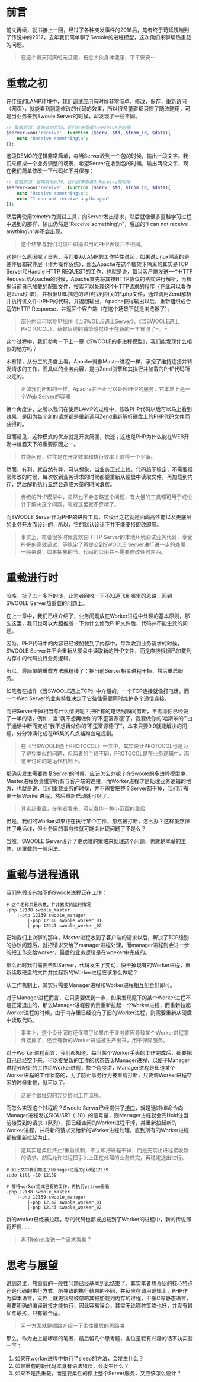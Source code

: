 # 前言
前文再续，就书接上一回，经过了各种突发事件的2016后，笔者终于苟延残喘到了传说中的2017，去年我们简单聊了Swoole的进程模型，这次俺们来聊聊热重载的问题。

> 在这个普天同庆的元旦里，祝愿大伙身体健康，平平安安～

# 重载之初

在传统的LAMP环境中，我们调试应用有时候非常简单，修改，保存，重新访问（网页），就能看到刚刚修改的代码的效果，所以很多童鞋都习惯了随改随用，可是当业务来到Swoole Server的时候，却发现了一些不同。

```php
// 篇幅原因，省略其他代码，我们仅来看看OnReceive的时候
$server->on('receive', function ($serv, $fd, $from_id, $data){
    echo "Receive something\n";
});
```

这段DEMO的逻辑非常简单，每当Server收到一个包的时候，输出一段文字。我们来模拟一个业务调整的场景，希望Server在收到包的时候，输出两段文字，现在我们简单修改一下代码如下并保存：

```php
// 篇幅原因，省略其他代码，我们仅来看看OnReceive的时候
$server->on('receive', function ($serv, $fd, $from_id, $data){
    echo "Receive something\n";
    echo "I can not receive anything\n"
});
```

然后再使用telnet作为测试工具，向Server发出请求，然后就像很多童鞋学习过程中遇到的那样，输出仍然是“Receive something\n”，后加的“I can not receive anything\n”并不会出现。

> 这个结果与我们习惯中即插即用的PHP表现并不相同。

这是什么原因呢？首先，我们要从LAMP的工作特性说起，如果说Linux隔离的是硬件层和软件层（作为操作系统），那么Apache在这个框架下隔离的其实是TCP Server和Handle HTTP REQUEST的工作，也就是说，每当客户端发送一个HTTP Request给Apache的时候，Apache首先将其按HTTP协议的格式进行解析，再根据当前自己加载的配置文件，搜索可以处理这个HTTP请求的程序（在此可以看作是Zend引擎），并根据URL描述的路径找到相关的*.php文件，通过调用Zend解析并执行该文件中PHP的代码，并返回输出，Apache获得输出以后，重新组织成合适的HTTP Response，并返回个客户端（在这个场景下就是浏览器了）。

> 部分内容可以参见拙作《当SWOLLE遇上Server》、《当SWOOLE遇上PROTOCOL》，草蛇灰线的铺垫感觉终于在新的一年冒泡了=。=

这个过程中，我们参考一下上一章《SWOOLE的多进程模型》，我们能发现什么相似的地方吗？

木有错，从分工的角度上看，Apache就像Master进程一样，承担了维持连接并转发请求的工作，而具体的业务内容，是由Zend引擎和其执行并加载的PHP代码所决定的。

> 正如我们所知的一样，Apache并不止可以处理PHP的服务，它本质上是一个Web Server的容器

换个角度讲，之所以我们在使用LAMP的过程中，修改PHP代码以后可以马上看到效果，是因为每个新的请求都是重新调用Zend重新解析硬盘上的PHP代码文件而获得的。

显而易见，这种模式的优点就是开发简便，快速；这也是PHP为什么能在WEB开发中雄霸天下的重要原因之一。

> 性能问题，往往是在开发效率和执行效率上取得一个平衡。

然而，有利，就自然有弊，可以想象，当业务正式上线，代码趋于稳定，不需要经常修改的时候，每次收到业务请求的时候都要重新从硬盘中读取文件，再加载到内存，然后解析执行显然会造成大量的时间浪费。

> 传统的PHP模型中，显然也不会忽略这个问题，有大量的工具都可用于或设计于解决这个问题，笔者这里就不罗嗦了。

而SWOOLE Server作为PHP的进阶工具，它设计之初就是面向高性能以及更底层的业务开发而设计的，所以，它的默认设计下并不能支持即改即用。

> 事实上，笔者很多时候喜欢在HTTP Server的本地环境调试业务代码，享受PHP的高效调试，等稳定了再提交到SWOOLE Server进行进一步的处理，一般来说，如果抽象的当，代码的公用并不需要修改任何东西。

# 重载进行时

咳咳，扯了五十多行的淡，让笔者回收一下不知道飞到哪里的思路，回到SWOOLE Server热重载的问题上。

在上一章中，我们已经介绍了，业务问题放在Worker进程中处理的基本原则，那么这里，我们也可以大胆推断一下为什么修改PHP文件后，代码并不能生效的问题。

因为，PHP代码中的内容已经被加载到了内存中，每次收到业务请求的时候，SWOOLE Server并不会重新从硬盘中读取新的PHP文件，而是直接根据已加载到内存中的代码执行业务逻辑。

所以，最简单的重载方法就粗线了：把当前Server相关进程干掉，然后重启服务。

如笔者在拙作《当SWOOLE遇上TCP》中介绍的，一个TCP连接就像打电话，而一个Web Server的业务特性决定了它往往需要同时维护多个通信连接。

而把Server干掉相当与什么情况呢？把所有的电话线瞬间剪断，不考虑你已经说了一半的话，例如，当“我不想再做你的‘不歪富源德’了，我要做你的‘哈斯笨的’”由于通话中断而变成“我不想再做你的‘不歪富源德’了”，本来只要9.9就能解决的问题，分分钟演化成在99集的八点档狗血电视剧。

> 在《当SWOOLE遇上PROTOCOL》一文中，其实设计PROTOCOL也是为了避免类似的问题，但两者的手段不同，PROTOCOL是在业务逻辑中，而这里讨论的是运作机制上。

那确实发生需要修复Server的时候，应该怎么办呢？在Swoole的多进程模型中，Master进程负责维护所有与客户端的连接，而Worker进程才是处理业务逻辑的地方，也就是说，我们重载业务的时候，并不需要把整个Server都干掉，我们只需要干掉Worker进程，然后重新启动就可以了。

> 其实热重载，在笔者看来，可以看作一种小范围的重启

但是，我们的Worker如果正在执行某个工作，忽然被打断，怎么办？这样虽然保住了电话线，但业务层的事务性就可能会出现问题了不是么？

当然，SWOOLE Server设计了更优雅的策略来处理这个问题，也就是本章的主体，热重载的一般用法。

# 重载与进程通讯

我们先假设有如下的Swoole进程正在工作：

``` shell
# 这个名称只是示意，并非真实的运行情况
-php 12138 swoole_master
    |-php 12139 swoole_manager
        |-php 12140 swoole_worker_01
        |-php 12141 swoole_worker_02
```

正如我们上次聊的那样，Master进程收到了客户端的请求以后，解决了TCP级别的协议问题后，就把请求交给了manager进程处理，而manager进程则会进一步的把工作交给worker，最后的业务逻辑是在woeker中完成的。

那么此时我们需要告知Server，代码发生了变动，快干掉现有的Worker进程，重新读取硬盘的文件并拉起新的Worker进程应该怎么做呢？

从工作机制上，其实只需要Manager进程和Worker进程相互配合好即可。

对于Manager进程而言，它只需要做到一点，如果发现麾下的某个Worker进程不是正常退出的，那么Manager进程要负责重新拉起一个Worker进程，而重新拉起Worker进程的时候，由于内存里已经没有了旧的Worker进程，则需要重新从硬盘中读取代码。

> 事实上，这个设计同时还保障了如果由于业务原因导致某个Worker进程意外挂掉了，还会有新的Worker进程被生产出来，用于保障服务。

对于Worker进程而言，我们都知道，每当某个Worker手头的工作完成后，都要把自己已经空下来，可以接受新的工作的状态告诉Manager进程，以便于Manager进程分配新的工作给Worker进程，换个角度讲，Manager进程是知道某个Worker进程的工作状态的，为了防止事务行为被重载打断，只要调Worker进程空闲的时候重载，就可以了。

> 这是个很经典的异步协同工作流程。

而怎么实现这个过程呢？Swoole Server已经提供了[接口](http://wiki.swoole.com/wiki/page/20.html)，就是通过kill命令向Manager进程发送SIGUSR1（-10）的信号量，则Manager进程就会先Hold住当前接受到的请求（队列），把已经空闲的Worker进程干掉，并重新拉起新的Worker进程，并将新的请求交给新的Worker进程处理，直到所有的Worker进程都被重新拉起为止。

> 这其实是柔性终止/重启机制，不立即把进程干掉，而是先禁止进程接收新的请求，然后允许进程把手头上正在处理的业务做完，再稳定退出进行。

```shell
# 如上文中我们知道了Manager进程的pid是12139
sudo kill -10 12139

# 等待worker完成已有的工作，再执行pstree看看
-php 12138 swoole_master
    |-php 12139 swoole_manager
        |-php 12142 swoole_worker_01
        |-php 12143 swoole_worker_02
```

新的worker已经被拉起，新的代码也都被加载到了Worker的进程中，新的传说即将开启……

> 再用telnet发送一个请求看看？

# 思考与展望

讲到这里，热重载的一般性问题已经基本到此结束了，其实笔者想介绍的核心特点还是代码的执行方式，所导致的执行结果的不同，并反应在调用逻辑上，PHP作为脚本语言，天性上就更容易被忽略其被加载到内存的过程，不像C等静态语言，需要明确的编译链接才能执行，因此容易误会，其实无论哪种策略也好，并没有最优与最劣，只有最合适。

> 另一方面就是顺路介绍一下柔性重启的思路咯

那么，作为史上最啰嗦的笔者，最后留几个思考题，各位童鞋有兴趣的话不妨实验一下：

1. 如果在worker进程中执行了sleep的方法，会发生什么？
2. 如果重载的新代码本身有语法错误，会发生什么？
3. 如果不是热重载，而是要柔性的停止整个Server服务，又应该怎么设计？
